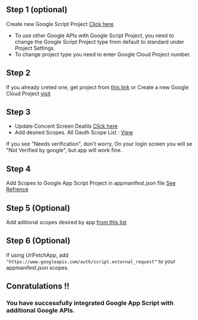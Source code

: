 ## Step 1 (optional)
Create new Google Script Project [Click here](http://script.google.com/)

* To use other Google APIs with Google Script Project, you need to change the Google Script Project type from default to standard under Project Settings.
* To change project type you need to enter Google Cloud Project number. 

## Step 2
If you already creted one, get project from [this link](https://console.cloud.google.com/iam-admin/settings)
or Create a new Google Cloud Project [visit](https://console.cloud.google.com/)

## Step 3
* Update Concent Screen Deatils [Click here](https://console.cloud.google.com/apis/credentials/consent)
* Add desired Scopes. All Oauth Scope List : [View](https://developers.google.com/identity/protocols/oauth2/scopes)

If you see "Needs verification", don't worry, On your login screen you will se "Not Verified by google", but app will work fine.

## Step 4
Add Scopes to Google App Script Project in appmanifest.json file [See Refrence](https://developers.google.com/apps-script/concepts/scopes)

## Step 5 (Optional)
Add aditional scopes desired by app [from this list](https://developers.google.com/identity/protocols/oauth2/scopes#script)

## Step 6 (Optional)
If using UrlFetchApp, add `"https://www.googleapis.com/auth/script.external_request"` to your appmanifest.json scopes.

## Conratulations !! 
### You have successfully integrated Google App Script with additional Google APIs.

